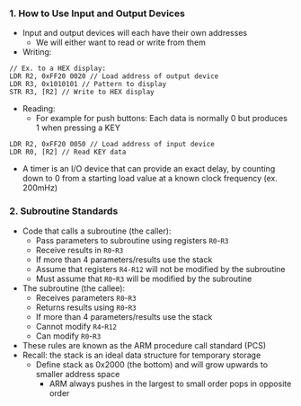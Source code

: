 ### 1. How to Use Input and Output Devices
- Input and output devices will each have their own addresses
	- We will either want to read or write from them
- Writing:
```arm-asm
// Ex. to a HEX display:
LDR R2, 0xFF20 0020 // Load address of output device
LDR R3, 0x1010101 // Pattern to display
STR R3, [R2] // Write to HEX display
```
- Reading:
	- For example for push buttons: Each data is normally 0 but produces 1 when pressing a KEY
```arm-asm
LDR R2, 0xFF20 0050 // Load address of input device
LDR R0, [R2] // Read KEY data
```

- A timer is an I/O device that can provide an exact delay, by counting down to 0 from a starting load value at a known clock frequency (ex. 200mHz)
### 2. Subroutine Standards
- Code that calls a subroutine (the caller):
	- Pass parameters to subroutine using registers `R0`-`R3`
	- Receive results in `R0`-`R3`
	- If more than 4 parameters/results use the stack
	- Assume that registers `R4-R12` will not be modified by the subroutine
	- Must assume that `R0`-`R3` will be modified by the subroutine
- The subroutine (the callee):
	- Receives parameters `R0`-`R3`
	- Returns results using `R0`-`R3`
	- If more than 4 parameters/results use the stack
	- Cannot modify `R4`-`R12`
	- Can modify `R0`-`R3`
- These rules are known as the ARM procedure call standard (PCS)
- Recall: the stack is an ideal data structure for temporary storage
	- Define stack as 0x2000 (the bottom) and will grow upwards to smaller address space
		- ARM always pushes in the largest to small order pops in opposite order